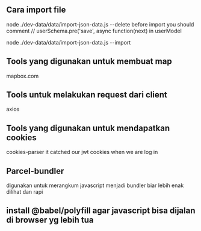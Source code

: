 ## Cara import file
node ./dev-data/data/import-json-data.js --delete
before import you should comment 
// userSchema.pre('save', async function(next) in userModel

node ./dev-data/data/import-json-data.js --import


## Tools yang digunakan untuk membuat map
mapbox.com

## Tools untuk melakukan request dari client 
axios

## Tools yang digunakan untuk mendapatkan cookies
cookies-parser it catched our jwt cookies when we are log in

## Parcel-bundler
digunakan untuk merangkum javascript menjadi bundler biar lebih enak dilihat dan rapi

## install @babel/polyfill agar javascript bisa dijalan di browser yg lebih tua